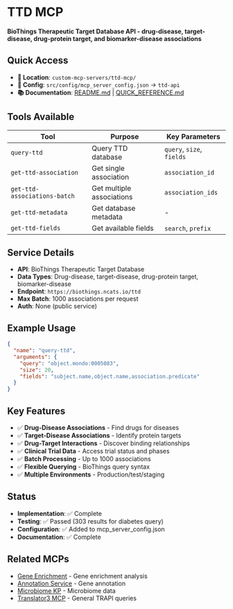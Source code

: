 # TTD MCP

**BioThings Therapeutic Target Database API - drug-disease, target-disease, drug-protein target, and biomarker-disease associations**

## Quick Access

- **📁 Location**: `custom-mcp-servers/ttd-mcp/`
- **🔧 Config**: `src/config/mcp_server_config.json` → `ttd-api`
- **📚 Documentation**: [README.md](./README.md) | [QUICK_REFERENCE.md](./QUICK_REFERENCE.md)

## Tools Available

| Tool | Purpose | Key Parameters |
|------|---------|----------------|
| `query-ttd` | Query TTD database | `query`, `size`, `fields` |
| `get-ttd-association` | Get single association | `association_id` |
| `get-ttd-associations-batch` | Get multiple associations | `association_ids` |
| `get-ttd-metadata` | Get database metadata | - |
| `get-ttd-fields` | Get available fields | `search`, `prefix` |

## Service Details

- **API**: BioThings Therapeutic Target Database
- **Data Types**: Drug-disease, target-disease, drug-protein target, biomarker-disease
- **Endpoint**: `https://biothings.ncats.io/ttd`
- **Max Batch**: 1000 associations per request
- **Auth**: None (public service)

## Example Usage

```json
{
  "name": "query-ttd",
  "arguments": {
    "query": "object.mondo:0005083",
    "size": 20,
    "fields": "subject.name,object.name,association.predicate"
  }
}
```

## Key Features

- ✅ **Drug-Disease Associations** - Find drugs for diseases
- ✅ **Target-Disease Associations** - Identify protein targets
- ✅ **Drug-Target Interactions** - Discover binding relationships
- ✅ **Clinical Trial Data** - Access trial status and phases
- ✅ **Batch Processing** - Up to 1000 associations
- ✅ **Flexible Querying** - BioThings query syntax
- ✅ **Multiple Environments** - Production/test/staging

## Status

- **Implementation**: ✅ Complete
- **Testing**: ✅ Passed (303 results for diabetes query)
- **Configuration**: ✅ Added to mcp_server_config.json
- **Documentation**: ✅ Complete

## Related MCPs

- [Gene Enrichment](../gene-enrich-mcp/) - Gene enrichment analysis
- [Annotation Service](../annotation-mcp/) - Gene annotation
- [Microbiome KP](../microbiome-mcp/) - Microbiome data
- [Translator3 MCP](../translator3-mcp/) - General TRAPI queries